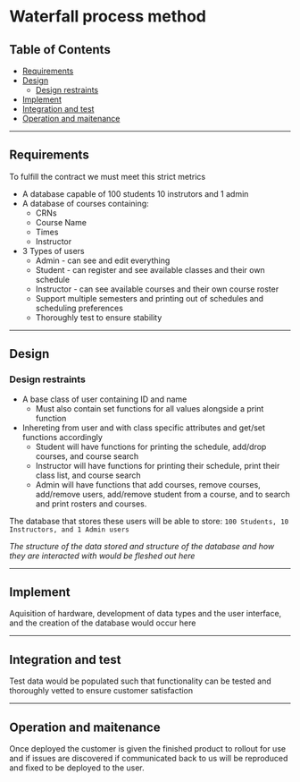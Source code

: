 # Waterfall process method

## Table of Contents
  - [Requirements](#requirements)
  - [Design](#design)
    - [Design restraints](#design-restraints)
  - [Implement](#implement)
  - [Integration and test](#integration-and-test)
  - [Operation and maitenance](#operation-and-maitenance)
___
## Requirements
To fulfill the contract we must meet this strict metrics
+ A database capable of 100 students 10 instrutors and 1 admin
+ A database of courses containing:
  + CRNs
  + Course Name
  + Times
  + Instructor
+ 3 Types of users
  + Admin - can see and edit everything
  + Student - can register and see available classes and their own schedule
  + Instructor - can see available courses and their own course roster
  + Support multiple semesters and printing out of schedules and scheduling preferences
  + Thoroughly test to ensure stability
___
## Design

### Design restraints
+ A base class of user containing ID and name
  + Must also contain set functions for all values alongside a print function
+ Inhereting from user and with class specific attributes and get/set functions accordingly
  + Student will have functions for printing the schedule, add/drop courses, and course search
  + Instructor will have functions for printing their schedule, print their class list, and course search
  + Admin will have functions that add courses, remove courses, add/remove users, add/remove student from a course, and to search and print rosters and courses.

The database that stores these users will be able to store: 
`100 Students, 10 Instructors, and 1 Admin users`

*The structure of the data stored and structure of the database and how they are interacted with would be fleshed out here*
___
## Implement
Aquisition of hardware, development of data types and the user interface, and the creation of the database would occur here
___
## Integration and test
Test data would be populated such that functionality can be tested and thoroughly vetted to ensure customer satisfaction
___

## Operation and maitenance
Once deployed the customer is given the finished product to rollout for use and if issues are discovered if communicated back to us will be reproduced and fixed to be deployed to the user.